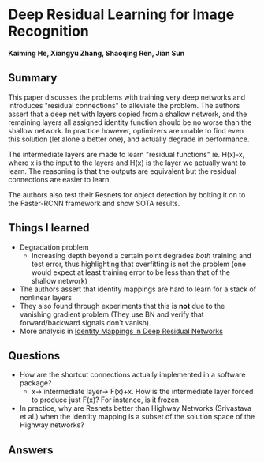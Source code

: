 # Deep Residual Learning for Image Recognition
**Kaiming He, Xiangyu Zhang, Shaoqing Ren, Jian Sun**

## Summary

This paper discusses the problems with training very deep networks and
introduces "residual connections" to alleviate the problem. The authors assert
that a deep net with layers copied from a shallow network, and the remaining
layers all assigned identity function should be no worse than the shallow
network. In practice however, optimizers are unable to find even this solution
(let alone a better one), and actually degrade in performance.

The intermediate layers are made to learn "residual functions" ie. H(x)-x,
where x is the input to the layers and H(x) is the layer we actually want to
learn. The reasoning is that the outputs are equivalent but the residual
connections are easier to learn.

The authors also test their Resnets for object detection by bolting it on to
the Faster-RCNN framework and show SOTA results.

## Things I learned

- Degradation problem
    - Increasing depth beyond a certain point degrades *both* training and test
      error, thus highlighting that overfitting is not the problem (one would
      expect at least training error to be less than that of the shallow
      network)
- The authors assert that identity mappings are hard to learn for a stack of
  nonlinear layers
- They also found through experiments that this is **not** due to the vanishing
  gradient problem (They use BN and verify that forward/backward signals don't
  vanish). 
- More analysis in [Identity Mappings in Deep Residual Networks](https://arxiv.org/pdf/1603.05027.pdf)


## Questions

- How are the shortcut connections actually implemented in a software package?
    - x-> intermediate layer-> F(x)+x. How is the intermediate layer forced to
      produce just F(x)? For instance, is it frozen
- In practice, why are Resnets better than Highway Networks (Srivastava et al.)
  when the identity mapping is a subset of the solution space of the Highway
  networks?

## Answers



